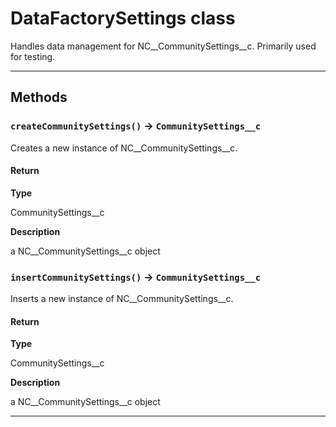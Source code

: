 # DataFactorySettings class

Handles data management for NC__CommunitySettings__c. Primarily used for testing.

---
## Methods
### `createCommunitySettings()` → `CommunitySettings__c`

Creates a new instance of NC__CommunitySettings__c.

#### Return

**Type**

CommunitySettings__c

**Description**

a NC__CommunitySettings__c object

### `insertCommunitySettings()` → `CommunitySettings__c`

Inserts a new instance of NC__CommunitySettings__c.

#### Return

**Type**

CommunitySettings__c

**Description**

a NC__CommunitySettings__c object

---
